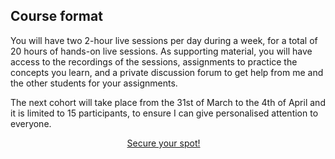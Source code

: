 ## Course format

You will have two 2-hour live sessions per day during a week, for a total of 20 hours of hands-on live sessions.
As supporting material, you will have access to the recordings of the sessions, assignments to practice the concepts you learn, and a private discussion forum to get help from me and the other students for your assignments.

The next cohort will take place from the 31st of March to the 4th of April and it is limited to 15 participants, to ensure I can give personalised attention to everyone.

<div style="display:flex; justify-content:center;">
<a href="https://mathspp.gumroad.com/l/intermediate-python-course?wanted=true" target="_blank" class="btn" style="margin-right: 1em;">Secure your spot!</a>
</div>
